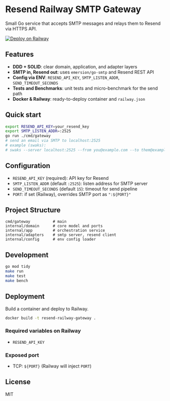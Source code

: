# Resend Railway SMTP Gateway

Small Go service that accepts SMTP messages and relays them to Resend via HTTPS API.

[![Deploy on Railway](https://railway.com/button.svg)](https://railway.com/deploy/qbyFiP?referralCode=6mpzOK&utm_medium=integration&utm_source=template&utm_campaign=generic)

## Features
- **DDD + SOLID**: clear domain, application, and adapter layers
- **SMTP in, Resend out**: uses `emersion/go-smtp` and Resend REST API
- **Config via ENV**: `RESEND_API_KEY`, `SMTP_LISTEN_ADDR`, `SEND_TIMEOUT_SECONDS`
- **Tests and Benchmarks**: unit tests and micro-benchmark for the send path
- **Docker & Railway**: ready-to-deploy container and `railway.json`

## Quick start
```bash
export RESEND_API_KEY=your_resend_key
export SMTP_LISTEN_ADDR=:2525
go run ./cmd/gateway
# send an email via SMTP to localhost:2525
# example (swaks):
# swaks --server localhost:2525 --from you@example.com --to them@example.com --data "Subject: Test\n\nHello"
```

## Configuration
- `RESEND_API_KEY` (required): API key for Resend
- `SMTP_LISTEN_ADDR` (default `:2525`): listen address for SMTP server
- `SEND_TIMEOUT_SECONDS` (default `15`): timeout for send pipeline
- `PORT`: if set (Railway), overrides SMTP port as `":${PORT}"`

## Project Structure
```
cmd/gateway          # main
internal/domain      # core model and ports
internal/app         # orchestration service
internal/adapters    # smtp server, resend client
internal/config      # env config loader
```

## Development
```bash
go mod tidy
make run
make test
make bench
```

## Deployment
Build a container and deploy to Railway.
```bash
docker build -t resend-railway-gateway .
```

### Required variables on Railway
- `RESEND_API_KEY`

### Exposed port
- TCP: `${PORT}` (Railway will inject `PORT`)

## License
MIT

